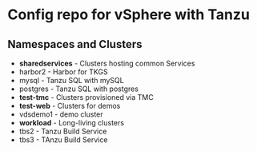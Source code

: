 # Config repo for vSphere with Tanzu

## Namespaces and Clusters

- **sharedservices** - Clusters hosting common Services
 - harbor2 - Harbor for TKGS
 - mysql - Tanzu SQL with mySQL
 - postgres - Tanzu SQL with postgres
- **test-tmc** - Clusters provisioned via TMC
- **test-web** - Clusters for demos
 - vdsdemo1 - demo cluster
- **workload** - Long-living clusters
 - tbs2 - Tanzu Build Service
 - tbs3 - TAnzu Build Service
